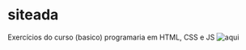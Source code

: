 # siteada

Exercícios do curso (basico) programaria em HTML, CSS e JS
![aqui](https://siteada.gabriellymeneze.repl.co/)
